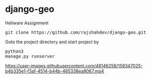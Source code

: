 # django-geo
Heliware Assignment

<pre>git clone https://github.com/rajshahdev/django-geo.git</pre>

Goto the project directory and start project by <pre>python3 manage.py runserver</pre>


https://user-images.githubusercontent.com/48146258/159347025-b4b335e1-f3af-4514-b44b-465338ea8067.mp4


